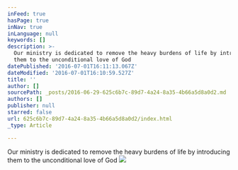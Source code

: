 ```yaml
---
inFeed: true
hasPage: true
inNav: true
inLanguage: null
keywords: []
description: >-
  Our ministry is dedicated to remove the heavy burdens of life by introducing
  them to the unconditional love of God
datePublished: '2016-07-01T16:11:13.067Z'
dateModified: '2016-07-01T16:10:59.527Z'
title: ''
author: []
sourcePath: _posts/2016-06-29-625c6b7c-89d7-4a24-8a35-4b66a5d8a0d2.md
authors: []
publisher: null
starred: false
url: 625c6b7c-89d7-4a24-8a35-4b66a5d8a0d2/index.html
_type: Article

---
```

Our ministry is dedicated to remove the heavy burdens of life by introducing them to the unconditional love of God
![](https://the-grid-user-content.s3-us-west-2.amazonaws.com/b7776cdc-8fc1-485f-8c5a-07b10830309e.jpg)